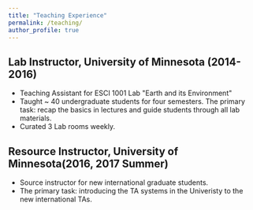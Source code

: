 ```yaml
---
title: "Teaching Experience"
permalink: /teaching/
author_profile: true
---
```


## Lab Instructor, University of Minnesota (2014-2016)

* Teaching Assistant for ESCI 1001 Lab "Earth and its Environment"
* Taught ~ 40 undergraduate students for four semesters. The primary task: recap the basics in lectures and guide students through all lab materials.
* Curated 3 Lab rooms weekly.



## Resource Instructor, University of Minnesota(2016, 2017 Summer)

* Source instructor for new international graduate students.
* The primary task: introducing the TA systems in the Univeristy to the new international TAs.